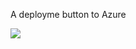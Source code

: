 A deployme button to Azure

<a href="https://azuredeploy.net/" target="_blank">
    <img src="http://azuredeploy.net/deploybutton.png"/>
</a>
